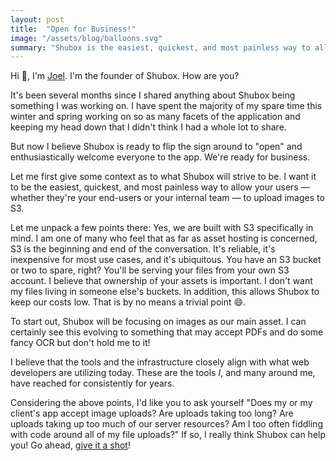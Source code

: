 ```yaml
---
layout: post
title:  "Open for Business!"
image: "/assets/blog/balloons.svg"
summary: "Shubox is the easiest, quickest, and most painless way to allow your users to upload images to S3."
---
```


Hi 👋, I'm [Joel]. I'm the founder of Shubox. How are you?

It's been several months since I shared anything about Shubox being
something I was working on. I have spent the majority of my spare time this
winter and spring working on so as many facets of the application and keeping
my head down that I didn't think I had a whole lot to share.

But now I believe Shubox is ready to flip the sign around to "open" and
enthusiastically welcome everyone to the app. We're ready for business.

Let me first give some context as to what Shubox will strive to be. I want it to be the easiest, quickest, and most painless way to allow your users — whether they're your end-users or your internal team — to upload
images to S3.

Let me unpack a few points there: Yes, we are built with S3 specifically in mind. I am one of many who feel that as far as asset hosting is concerned, S3 is the beginning and end of the conversation. It's reliable, it's inexpensive for most use cases, and it's ubiquitous. You have an S3 bucket or two to spare, right? You'll be serving your files from your own S3 account. I believe that ownership of your assets is important. I don't want my files living in someone else's buckets. In addition, this allows Shubox to keep our costs low. That is by no means a trivial point 😄.

To start out, Shubox will be focusing on images as our main asset. I can
certainly see this evolving to something that may accept PDFs and do some
fancy OCR but don't hold me to it!

I believe that the tools and the infrastructure closely align with what web
developers are utilizing today. These are the tools *I*, and many around me,
have reached for consistently for years.

Considering the above points, I'd like you to ask yourself "Does my or my
client's app accept image uploads? Are uploads taking too long? Are uploads
taking up too much of our server resources? Am I too often fiddling with
code around all of my file uploads?" If so, I really think Shubox can help you! Go ahead, [give it a shot]!

[Joel]: http://joeloliveira.com
[give it a shot]: https://shubox.io/sign_up
